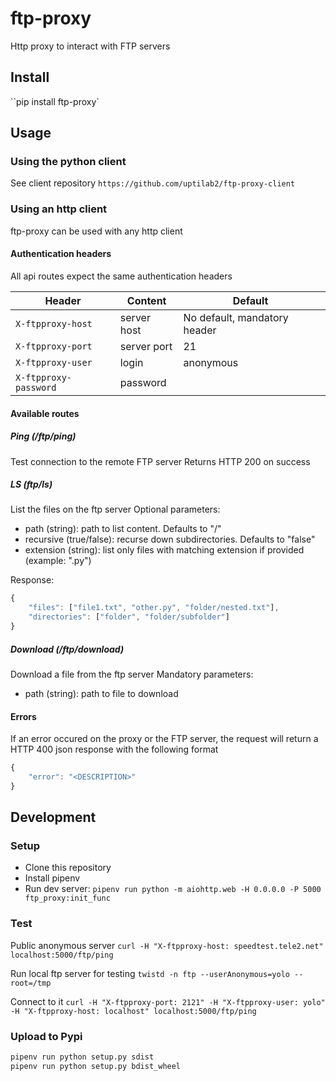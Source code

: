 # ftp-proxy
Http proxy to interact with FTP servers

## Install
``pip install ftp-proxy`

## Usage
### Using the python client
See client repository `https://github.com/uptilab2/ftp-proxy-client`

### Using an http client
ftp-proxy can be used with any http client

#### Authentication headers
All api routes expect the same authentication headers

| Header | Content | Default |
|--------|---------|---------|
| `X-ftpproxy-host` | server host | No default, mandatory header |
| `X-ftpproxy-port` | server port | 21 |
| `X-ftpproxy-user` | login | anonymous |
| `X-ftpproxy-password` | password | |

#### Available routes

##### Ping (/ftp/ping)
Test connection to the remote FTP server
Returns HTTP 200 on success

##### LS (ftp/ls)
List the files on the ftp server
Optional parameters:
- path (string): path to list content. Defaults to "/"
- recursive (true/false): recurse down subdirectories. Defaults to "false"
- extension (string): list only files with matching extension if provided (example: ".py")

Response:
```javascript
{
    "files": ["file1.txt", "other.py", "folder/nested.txt"],
    "directories": ["folder", "folder/subfolder"]
}
```

##### Download (/ftp/download)
Download a file from the ftp server
Mandatory parameters:
- path (string): path to file to download


#### Errors
If an error occured on the proxy or the FTP server, the request will return a HTTP 400 json response with the following format
```javascript
{
    "error": "<DESCRIPTION>"
}
```

## Development
### Setup
- Clone this repository
- Install pipenv
- Run dev server: `pipenv run python -m aiohttp.web -H 0.0.0.0 -P 5000 ftp_proxy:init_func`

### Test
Public anonymous server
`curl -H "X-ftpproxy-host: speedtest.tele2.net" localhost:5000/ftp/ping`

Run local ftp server for testing
`twistd -n ftp --userAnonymous=yolo --root=/tmp`

Connect to it
`curl -H "X-ftpproxy-port: 2121" -H "X-ftpproxy-user: yolo" -H "X-ftpproxy-host: localhost" localhost:5000/ftp/ping`

### Upload to Pypi
```bash
pipenv run python setup.py sdist
pipenv run python setup.py bdist_wheel
```
